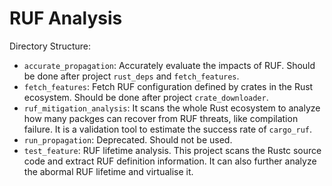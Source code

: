 # RUF Analysis

Directory Structure:

- `accurate_propagation`: Accurately evaluate the impacts of RUF. Should be done after project `rust_deps` and `fetch_features`.
- `fetch_features`: Fetch RUF configuration defined by crates in the Rust ecosystem. Should be done after project `crate_downloader`.
- `ruf_mitigation_analysis`: It scans the whole Rust ecosystem to analyze how many packges can recover from RUF threats, like compilation failure. It is a validation tool to estimate the success rate of `cargo_ruf`.
- `run_propagation`: Deprecated. Should not be used.
- `test_feature`: RUF lifetime analysis. This project scans the Rustc source code and extract RUF definition information. It can also further analyze the abormal RUF lifetime and virtualise it.